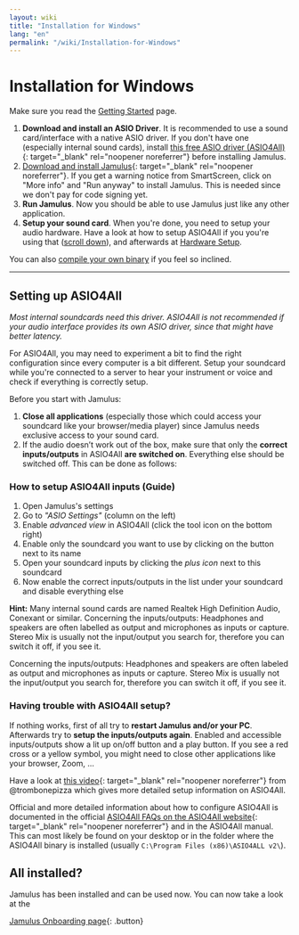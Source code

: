 ```yaml
---
layout: wiki
title: "Installation for Windows"
lang: "en"
permalink: "/wiki/Installation-for-Windows"
---
```


# Installation for Windows
Make sure you read the [Getting Started](Getting-Started) page.
1. **Download and install an ASIO Driver**. It is recommended to use a sound card/interface with a native ASIO driver. If you don't have one (especially internal sound cards), install [this free ASIO driver (ASIO4All)](https://www.asio4all.org){: target="_blank" rel="noopener noreferrer"} before installing Jamulus.
1. [Download and install Jamulus](https://sourceforge.net/projects/llcon/files/latest/download){: target="_blank" rel="noopener noreferrer"}. If you get a warning notice from SmartScreen, click on "More info" and "Run anyway" to install Jamulus. This is needed since we don't pay for code signing yet.
1. **Run Jamulus**. Now you should be able to use Jamulus just like any other application.
1. **Setup your sound card**. When you're done, you need to setup your audio hardware. Have a look at how to setup ASIO4All if you you're using that ([scroll down](#setting-up-asio4all)), and afterwards at [Hardware Setup](Hardware-Setup).

You can also [compile your own binary](Compiling) if you feel so inclined.

***

## Setting up ASIO4All
*Most internal soundcards need this driver. ASIO4All is not recommended if your audio interface provides its own ASIO driver, since that might have better latency.*

For ASIO4All, you may need to experiment a bit to find the right configuration since every computer is a bit different. Setup your soundcard while you're connected to a server to hear your instrument or voice and check if everything is correctly setup.

Before you start with Jamulus:
1. **Close all applications** (especially those which could access your soundcard like your browser/media player) since Jamulus needs exclusive access to your sound card.
1. If the audio doesn’t work out of the box, make sure that only the **correct inputs/outputs** in ASIO4All **are switched on**. Everything else should be switched off. This can be done as follows:

### How to setup ASIO4All inputs (Guide)

1. Open Jamulus's settings
1. Go to _"ASIO Settings"_ (column on the left)
1. Enable _advanced view_ in ASIO4All (click the tool icon on the bottom right)
1. Enable only the soundcard you want to use by clicking on the button next to its name
1. Open your soundcard inputs by clicking the _plus icon_ next to this soundcard
1. Now enable the correct inputs/outputs in the list under your soundcard and disable everything else

**Hint:** Many internal sound cards are named Realtek High Definition Audio, Conexant or similar. Concerning the inputs/outputs: Headphones and speakers are often labelled as output and microphones as inputs or capture. Stereo Mix is usually not the input/output you search for, therefore you can switch it off, if you see it.

Concerning the inputs/outputs: Headphones and speakers are often labeled as output and microphones as inputs or capture. Stereo Mix is usually not the input/output you search for, therefore you can switch it off, if you see it.

### Having trouble with ASIO4All setup?

If nothing works, first of all try to **restart Jamulus and/or your PC**.
Afterwards try to **setup the inputs/outputs again**. Enabled and accessible inputs/outputs show a lit up on/off button and a play button. If you see a red cross or a yellow symbol, you might need to close other applications like your browser, Zoom, ...

Have a look at [this video](https://youtu.be/_GzOsitVgLI){: target="_blank" rel="noopener noreferrer"} from @trombonepizza which gives more detailed setup information on ASIO4All.

Official and more detailed information about how to configure ASIO4All is documented in the official [ASIO4All FAQs on the ASIO4All website](http://www.asio4all.org/faq.html){: target="_blank" rel="noopener noreferrer"} and in the ASIO4All manual. This can most likely be found on your desktop or in the folder where the ASIO4All binary is installed (usually `C:\Program Files (x86)\ASIO4ALL v2\`).

## All installed?

Jamulus has been installed and can be used now. You can now take a look at the

[Jamulus Onboarding page](Onboarding){: .button}

